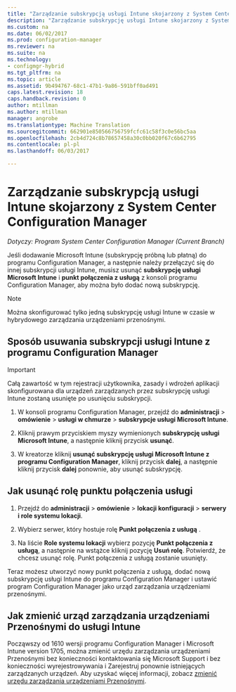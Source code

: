 ```yaml
---
title: "Zarządzanie subskrypcją usługi Intune skojarzony z System Center Configuration Manager | Dokumentacja firmy Microsoft"
description: "Zarządzanie subskrypcję usługi Intune skojarzony z System Center Configuration Manager."
ms.custom: na
ms.date: 06/02/2017
ms.prod: configuration-manager
ms.reviewer: na
ms.suite: na
ms.technology:
- configmgr-hybrid
ms.tgt_pltfrm: na
ms.topic: article
ms.assetid: 9b494767-68c1-47b1-9a86-591bff0ad491
caps.latest.revision: 18
caps.handback.revision: 0
author: mtillman
ms.author: mtillman
manager: angrobe
ms.translationtype: Machine Translation
ms.sourcegitcommit: 662901e850566756759fcfc61c58f3c0e56bc5aa
ms.openlocfilehash: 2cb4d724c8b78657458a30c0bb020f67c6b62795
ms.contentlocale: pl-pl
ms.lasthandoff: 06/03/2017

---
```

# <a name="manage-an-intune-subscription-associated-with-system-center-configuration-manager"></a>Zarządzanie subskrypcją usługi Intune skojarzony z System Center Configuration Manager

*Dotyczy: Program System Center Configuration Manager (Current Branch)*

Jeśli dodawanie Microsoft Intune (subskrypcję próbną lub płatną) do programu Configuration Manager, a następnie należy przełączyć się do innej subskrypcji usługi Intune, musisz usunąć **subskrypcję usługi Microsoft Intune** i **punkt połączenia z usługą** z konsoli programu Configuration Manager, aby można było dodać nową subskrypcję.

> [!NOTE]
> Można skonfigurować tylko jedną subskrypcję usługi Intune w czasie w hybrydowego zarządzania urządzeniami przenośnymi.

## <a name="how-to-delete-an-intune-subscription-from-configuration-manager"></a>Sposób usuwania subskrypcji usługi Intune z programu Configuration Manager

> [!IMPORTANT]
>  Całą zawartość w tym rejestracji użytkownika, zasady i wdrożeń aplikacji skonfigurowana dla urządzeń zarządzanych przez subskrypcję usługi Intune zostaną usunięte po usunięciu subskrypcji.

1.  W konsoli programu Configuration Manager, przejdź do **administracji** > **omówienie** > **usługi w chmurze** > **subskrypcje usługi Microsoft Intune**.

2.  Kliknij prawym przyciskiem myszy wymienionych **subskrypcję usługi Microsoft Intune**, a następnie kliknij przycisk **usunąć**.

3.   W kreatorze kliknij **usunąć subskrypcję usługi Microsoft Intune z programu Configuration Manager**, kliknij przycisk **dalej**, a następnie kliknij przycisk **dalej** ponownie, aby usunąć subskrypcję.


## <a name="how-to-remove-the-service-connection-point-role"></a>Jak usunąć rolę punktu połączenia usługi

1.  Przejdź do **administracji** > **omówienie** > **lokacji konfiguracji** > **serwery i role systemu lokacji**.

2.  Wybierz serwer, który hostuje rolę **Punkt połączenia z usługą** .

3.  Na liście **Role systemu lokacji** wybierz pozycję **Punkt połączenia z usługą**, a następnie na wstążce kliknij pozycję **Usuń rolę**. Potwierdź, że chcesz usunąć rolę. Punkt połączenia z usługą zostanie usunięty.

Teraz możesz utworzyć nowy punkt połączenia z usługą, dodać nową subskrypcję usługi Intune do programu Configuration Manager i ustawić program Configuration Manager jako urząd zarządzania urządzeniami przenośnymi.

## <a name="how-to-change-mdm-authority-to-intune"></a>Jak zmienić urząd zarządzania urządzeniami Przenośnymi do usługi Intune
Począwszy od 1610 wersji programu Configuration Manager i Microsoft Intune version 1705, można zmienić urzędu zarządzania urządzeniami Przenośnymi bez konieczności kontaktowania się Microsoft Support i bez konieczności wyrejestrowywania i Zarejestruj ponownie istniejących zarządzanych urządzeń. Aby uzyskać więcej informacji, zobacz [zmienić urzędu zarządzania urządzeniami Przenośnymi](/sccm/mdm/deploy-use/change-mdm-authority).

